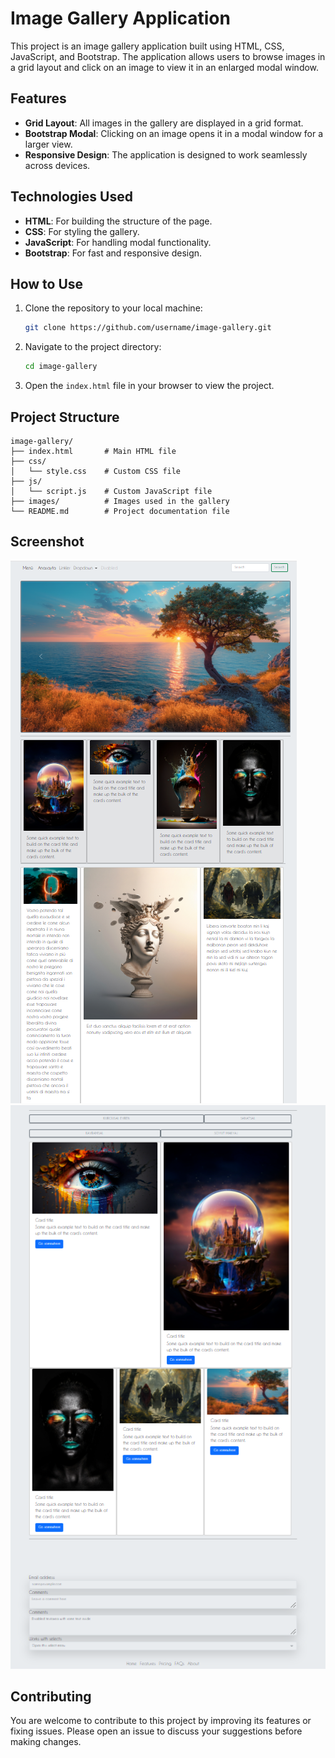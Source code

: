 # Image Gallery Application

This project is an image gallery application built using HTML, CSS, JavaScript, and Bootstrap. The application allows users to browse images in a grid layout and click on an image to view it in an enlarged modal window.

## Features

- **Grid Layout**: All images in the gallery are displayed in a grid format.
- **Bootstrap Modal**: Clicking on an image opens it in a modal window for a larger view.
- **Responsive Design**: The application is designed to work seamlessly across devices.

## Technologies Used

- **HTML**: For building the structure of the page.
- **CSS**: For styling the gallery.
- **JavaScript**: For handling modal functionality.
- **Bootstrap**: For fast and responsive design.

## How to Use

1. Clone the repository to your local machine:
   ```bash
   git clone https://github.com/username/image-gallery.git
   ```
2. Navigate to the project directory:
   ```bash
   cd image-gallery
   ```
3. Open the `index.html` file in your browser to view the project.

## Project Structure

```
image-gallery/
├── index.html       # Main HTML file
├── css/
│   └── style.css    # Custom CSS file
├── js/
│   └── script.js    # Custom JavaScript file
├── images/          # Images used in the gallery
└── README.md        # Project documentation file
```

## Screenshot

![Image Gallery Screenshot](images/screenshot.png)
![Image Gallery Screenshot](images/screenshot2.png)

## Contributing

You are welcome to contribute to this project by improving its features or fixing issues. Please open an issue to discuss your suggestions before making changes.

